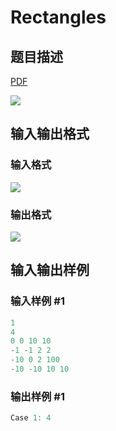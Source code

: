 # Rectangles

## 题目描述

[problemUrl]: https://uva.onlinejudge.org/index.php?option=com_onlinejudge&Itemid=8&category=25&page=show_problem&problem=2320

[PDF](https://uva.onlinejudge.org/external/113/p11345.pdf)

![](https://cdn.luogu.com.cn/upload/vjudge_pic/UVA11345/fdabb9c7583603454a9cd19477aafd04793c1c2f.png)

## 输入输出格式

### 输入格式

![](https://cdn.luogu.com.cn/upload/vjudge_pic/UVA11345/ec1bd23e945fb78e0cdafdf2a1da7c3f3b73532a.png)

### 输出格式

![](https://cdn.luogu.com.cn/upload/vjudge_pic/UVA11345/2f67652043bbe99d5d011b37d346350f5285b329.png)

## 输入输出样例

### 输入样例 #1

```cpp
1
4
0 0 10 10
-1 -1 2 2
-10 0 2 100
-10 -10 10 10
```


### 输出样例 #1

```cpp
Case 1: 4
```


